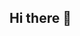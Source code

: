 ## Hi there 👋

<!--
**nitish-kumar3/nitish-kumar3** is a ✨ _special_ ✨ repository because its `README.md` (this file) appears on your GitHub profile.

Here are some ideas to get you started:
<h1>  👋 Hi, I'm Nitish Kumar  </h1>
- 👋 Hi, I’m nitish-kumar3
- 👀 I’m interested in Full-Dtack Development.
- 🌱 I’m currently learning and working...
- 💞️ I’m looking to collaborate on Full-Dtack Development ...
- 📫 How to reach me ...
- 😄 Pronouns: ...
- ⚡ Projects: ...
